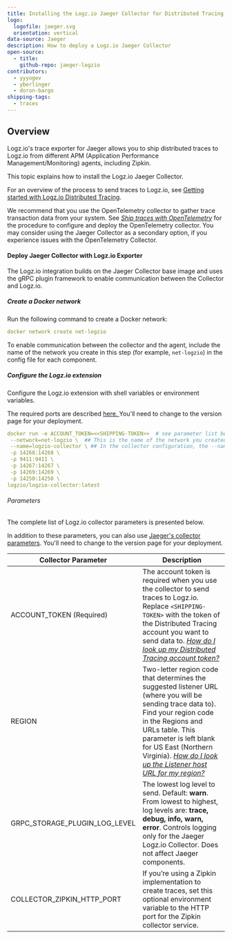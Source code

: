 ```yaml
---
title: Installing the Logz.io Jaeger Collector for Distributed Tracing
logo:
  logofile: jaeger.svg
  orientation: vertical
data-source: Jaeger
description: How to deploy a Logz.io Jaeger Collector 
open-source:
  - title: 
    github-repo: jaeger-logzio
contributors:
  - yyyogev
  - yberlinger
  - doron-bargo
shipping-tags:
  - traces
---
```

## Overview

Logz.io's trace exporter for Jaeger allows you to ship distributed traces to Logz.io from different APM (Application Performance Management/Monitoring) agents, including Zipkin.

This topic explains how to install the Logz.io Jaeger Collector. 

For an overview of the process to send traces to Logz.io, see [Getting started with Logz.io Distributed Tracing](/user-guide/distributed-tracing/getting-started-tracing). 

We recommend that you use the OpenTelemetry collector to gather trace transaction data from your system. 
See [_Ship traces with OpenTelemetry_](/shipping/tracing-sources/opentelemetry) for the procedure to configure and deploy the OpenTelemetry collector. You may consider using the Jaeger Collector as a secondary option, if you experience issues with the OpenTelemetry Collector. 

#### Deploy Jaeger Collector with Logz.io Exporter

The Logz.io integration builds on the Jaeger Collector base image and uses the gRPC plugin framework to enable communication between the Collector and Logz.io.

<div class="tasklist">

##### Create a Docker network
Run the following command to create a Docker network: 

```yaml
docker network create net-logzio
```

To enable communication between the collector and the agent, include the name of the network you create in this step (for example, `net-logzio`) in the config file for each component. 

##### Configure the Logz.io extension
Configure the Logz.io extension with shell variables or environment variables. 

The required ports are described [here. ](https://www.jaegertracing.io/docs/latest/deployment/#collectors) 
You'll need to change to the version page for your deployment. 

```yaml
docker run -e ACCOUNT_TOKEN=<<SHIPPING-TOKEN>>  # see parameter list below\
 --network=net-logzio \  ## This is the name of the network you created in step 1 above.
 --name=logzio-collector \ ## In the collector configuration, the --name attribute specifies the <<collector name>> used to run the collector. In this example, the <<collector-name>> is "logzio-collector". 
 -p 14268:14268 \
 -p 9411:9411 \
 -p 14267:14267 \
 -p 14269:14269 \
 -p 14250:14250 \
logzio/logzio-collector:latest
```

###### Parameters

The complete list of Logz.io collector parameters is presented below. 

In addition to these parameters, you can also use [Jaeger's collector parameters](https://www.jaegertracing.io/docs/latest/cli/#jaeger-collector-grpc-plugin). 
You'll need to change to the version page for your deployment. 

 Collector Parameter | Description
 ------------ | -------------
  ACCOUNT_TOKEN (Required) | The account token is required when you use the collector to send traces to Logz.io. Replace `<SHIPPING-TOKEN>` with the token of the Distributed Tracing account you want to send data to. [_How do I look up my Distributed Tracing account token?_](/user-guide/accounts/finding-your-tracing-account-token)|
REGION | Two-letter region code that determines the suggested listener URL (where you will be sending trace data to).   Find your region code in the Regions and URLs table. This parameter is left blank for US East (Northern Virginia).  [_How do I look up the Listener host URL for my region?_](/user-guide/accounts/account-region.html#available-regions)|
GRPC_STORAGE_PLUGIN_LOG_LEVEL| The lowest log level to send.  Default: **warn**.  From lowest to highest, log levels are: **trace, debug, info, warn, error**.  Controls logging only for the Jaeger Logz.io Collector.  Does not affect Jaeger components.|
COLLECTOR_ZIPKIN_HTTP_PORT | If you’re using a Zipkin implementation to create traces, set this optional environment variable to the HTTP port for the Zipkin collector service.|
